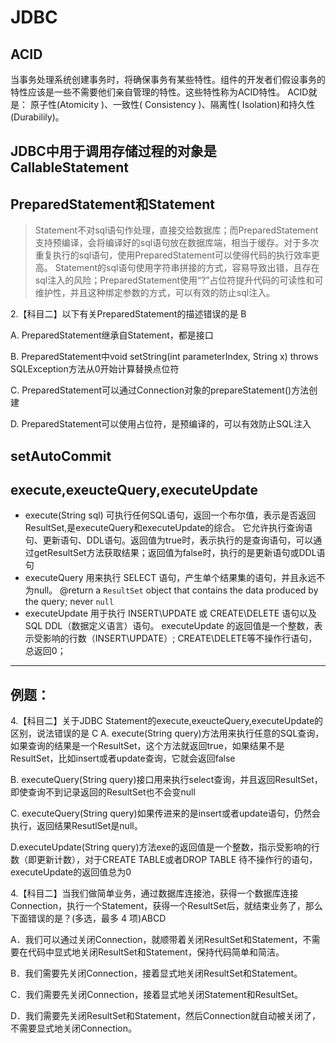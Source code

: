 # JDBC

## ACID
当事务处理系统创建事务时，将确保事务有某些特性。组件的开发者们假设事务的特性应该是一些不需要他们亲自管理的特性。这些特性称为ACID特性。
ACID就是：
原子性(Atomicity )、一致性( Consistency )、隔离性( Isolation)和持久性(Durabilily)。


## JDBC中用于调用存储过程的对象是 CallableStatement


## PreparedStatement和Statement
> Statement不对sql语句作处理，直接交给数据库；而PreparedStatement支持预编译，会将编译好的sql语句放在数据库端，相当于缓存。对于多次重复执行的sql语句，使用PreparedStatement可以使得代码的执行效率更高。
> Statement的sql语句使用字符串拼接的方式，容易导致出错，且存在sql注入的风险；PreparedStatement使用“?”占位符提升代码的可读性和可维护性，并且这种绑定参数的方式，可以有效的防止sql注入。


2.【科目二】以下有关PreparedStatement的描述错误的是 B

A. PreparedStatement继承自Statement，都是接口

B. PreparedStatement中void setString(int parameterIndex, String x) throws SQLException方法从0开始计算替换点位符

C. PreparedStatement可以通过Connection对象的prepareStatement()方法创建

D. PreparedStatement可以使用占位符，是预编译的，可以有效防止SQL注入



## setAutoCommit 

## execute,exeucteQuery,executeUpdate
- execute(String sql)
    可执行任何SQL语句，返回一个布尔值，表示是否返回ResultSet,是executeQuery和executeUpdate的综合。
    它允许执行查询语句、更新语句、DDL语句。返回值为true时，表示执行的是查询语句，可以通过getResultSet方法获取结果；返回值为false时，执行的是更新语句或DDL语句
- executeQuery
    用来执行 SELECT 语句，产生单个结果集的语句，并且永远不为null。
     @return a <code>ResultSet</code> object that contains the data produced by the query; never <code>null</code>
- executeUpdate
    用于执行 INSERT\UPDATE 或 CREATE\DELETE 语句以及 SQL DDL（数据定义语言）语句。
    executeUpdate 的返回值是一个整数，表示受影响的行数（INSERT\UPDATE）; 
    CREATE\DELETE等不操作行语句，总返回0；



-----------
## 例题：

4.【科目二】关于JDBC Statement的execute,exeucteQuery,executeUpdate的区别，说法错误的是 C
A. execute(String query)方法用来执行任意的SQL查询，如果查询的结果是一个ResultSet，这个方法就返回true，如果结果不是ResultSet，比如insert或者update查询，它就会返回false

B. executeQuery(String query)接口用来执行select查询，并且返回ResultSet，即使查询不到记录返回的ResultSet也不会变null

C. executeQuery(String query)如果传进来的是insert或者update语句，仍然会执行，返回结果ResutlSet是null。

D.executeUpdate(String query)方法exe的返回值是一个整数，指示受影响的行数（即更新计数），对于CREATE TABLE或者DROP TABLE 待不操作行的语句，executeUpdate的返回值总为0




4.【科目二】当我们做简单业务，通过数据库连接池，获得一个数据库连接Connection，执行一个Statement，获得一个ResultSet后，就结束业务了，那么下面错误的是？(多选，最多 4 项)ABCD

A．我们可以通过关闭Connection，就顺带着关闭ResultSet和Statement，不需要在代码中显式地关闭ResultSet和Statement，保持代码简单和简洁。

B．我们需要先关闭Connection，接着显式地关闭ResultSet和Statement。

C．我们需要先关闭Connection，接着显式地关闭Statement和ResultSet。

D．我们需要先关闭ResultSet和Statement，然后Connection就自动被关闭了，不需要显式地关闭Connection。
